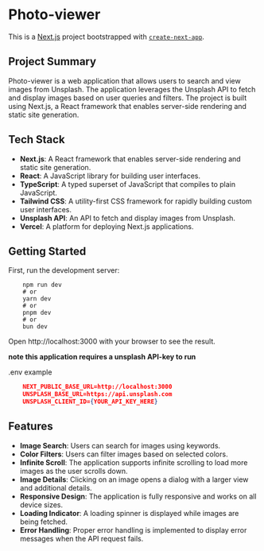 # Photo-viewer

This is a [Next.js](https://nextjs.org) project bootstrapped with [`create-next-app`](https://nextjs.org/docs/app/api-reference/cli/create-next-app).

## Project Summary

Photo-viewer is a web application that allows users to search and view images from Unsplash. The application leverages the Unsplash API to fetch and display images based on user queries and filters. The project is built using Next.js, a React framework that enables server-side rendering and static site generation.

## Tech Stack

- **Next.js**: A React framework that enables server-side rendering and static site generation.
- **React**: A JavaScript library for building user interfaces.
- **TypeScript**: A typed superset of JavaScript that compiles to plain JavaScript.
- **Tailwind CSS**: A utility-first CSS framework for rapidly building custom user interfaces.
- **Unsplash API**: An API to fetch and display images from Unsplash.
- **Vercel**: A platform for deploying Next.js applications.

## Getting Started

First, run the development server:

```
    npm run dev
    # or
    yarn dev
    # or
    pnpm dev
    # or
    bun dev
```

Open http://localhost:3000 with your browser to see the result.

**note this application requires a unsplash API-key to run**

.env example

```json
    NEXT_PUBLIC_BASE_URL=http://localhost:3000
    UNSPLASH_BASE_URL=https://api.unsplash.com
    UNSPLASH_CLIENT_ID={YOUR_API_KEY_HERE}
```

## Features

- **Image Search**: Users can search for images using keywords.
- **Color Filters**: Users can filter images based on selected colors.
- **Infinite Scroll**: The application supports infinite scrolling to load more images as the user scrolls down.
- **Image Details**: Clicking on an image opens a dialog with a larger view and additional details.
- **Responsive Design**: The application is fully responsive and works on all device sizes.
- **Loading Indicator**: A loading spinner is displayed while images are being fetched.
- **Error Handling**: Proper error handling is implemented to display error messages when the API request fails.
